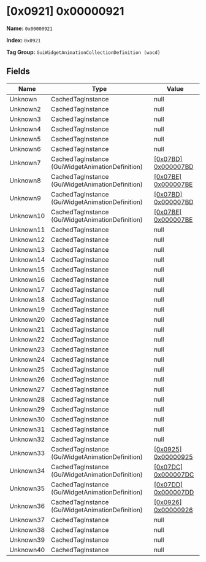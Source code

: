 # [0x0921] 0x00000921

**Name:** ```0x00000921```

**Index:** ```0x0921```

**Tag Group:** ```GuiWidgetAnimationCollectionDefinition (wacd)```

## Fields

Name	| Type	| Value
---	|---	|---	|
Unknown	|CachedTagInstance	|null
Unknown2	|CachedTagInstance	|null
Unknown3	|CachedTagInstance	|null
Unknown4	|CachedTagInstance	|null
Unknown5	|CachedTagInstance	|null
Unknown6	|CachedTagInstance	|null
Unknown7	|CachedTagInstance (GuiWidgetAnimationDefinition)	|[[0x07BD] 0x000007BD](../GuiWidgetAnimationDefinition/07BD.md)
Unknown8	|CachedTagInstance (GuiWidgetAnimationDefinition)	|[[0x07BE] 0x000007BE](../GuiWidgetAnimationDefinition/07BE.md)
Unknown9	|CachedTagInstance (GuiWidgetAnimationDefinition)	|[[0x07BD] 0x000007BD](../GuiWidgetAnimationDefinition/07BD.md)
Unknown10	|CachedTagInstance (GuiWidgetAnimationDefinition)	|[[0x07BE] 0x000007BE](../GuiWidgetAnimationDefinition/07BE.md)
Unknown11	|CachedTagInstance	|null
Unknown12	|CachedTagInstance	|null
Unknown13	|CachedTagInstance	|null
Unknown14	|CachedTagInstance	|null
Unknown15	|CachedTagInstance	|null
Unknown16	|CachedTagInstance	|null
Unknown17	|CachedTagInstance	|null
Unknown18	|CachedTagInstance	|null
Unknown19	|CachedTagInstance	|null
Unknown20	|CachedTagInstance	|null
Unknown21	|CachedTagInstance	|null
Unknown22	|CachedTagInstance	|null
Unknown23	|CachedTagInstance	|null
Unknown24	|CachedTagInstance	|null
Unknown25	|CachedTagInstance	|null
Unknown26	|CachedTagInstance	|null
Unknown27	|CachedTagInstance	|null
Unknown28	|CachedTagInstance	|null
Unknown29	|CachedTagInstance	|null
Unknown30	|CachedTagInstance	|null
Unknown31	|CachedTagInstance	|null
Unknown32	|CachedTagInstance	|null
Unknown33	|CachedTagInstance (GuiWidgetAnimationDefinition)	|[[0x0925] 0x00000925](../GuiWidgetAnimationDefinition/0925.md)
Unknown34	|CachedTagInstance (GuiWidgetAnimationDefinition)	|[[0x07DC] 0x000007DC](../GuiWidgetAnimationDefinition/07DC.md)
Unknown35	|CachedTagInstance (GuiWidgetAnimationDefinition)	|[[0x07DD] 0x000007DD](../GuiWidgetAnimationDefinition/07DD.md)
Unknown36	|CachedTagInstance (GuiWidgetAnimationDefinition)	|[[0x0926] 0x00000926](../GuiWidgetAnimationDefinition/0926.md)
Unknown37	|CachedTagInstance	|null
Unknown38	|CachedTagInstance	|null
Unknown39	|CachedTagInstance	|null
Unknown40	|CachedTagInstance	|null


